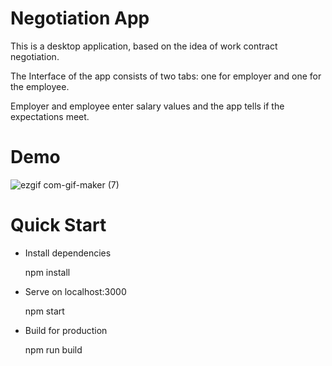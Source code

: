 # Negotiation App

This is a desktop application, based on the idea of work contract negotiation.

The Interface of the app consists of two tabs: one for employer and one for the employee.

Employer and employee enter salary values and the app tells if the expectations meet.

# Demo


![ezgif com-gif-maker (7)](https://user-images.githubusercontent.com/64644506/95287379-5d100100-0883-11eb-80a8-6ccdfa0f4426.gif)


# Quick Start

* Install dependencies
  
  npm install
  
* Serve on localhost:3000

  npm start
  
* Build for production

  npm run build
